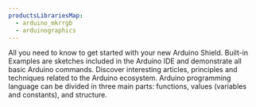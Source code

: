 ```yaml
---
productsLibrariesMap:
  - arduino_mkrrgb
  - arduinographics
---
```


<EssentialsColumn title="First Steps">
  <EssentialElement title="Quickstart Guide" type="getting-started" link="/tutorials/mkr-rgb-shield/mkr-rgb-fade">
    All you need to know to get started with your new Arduino Shield.
  </EssentialElement>

</EssentialsColumn>

<EssentialsColumn title="Arduino Basics">
  <EssentialElement title="Built-in Examples" type="tutorial" link="/built-in-examples/">
    Built-in Examples are sketches included in the Arduino IDE and demonstrate all basic Arduino commands.
  </EssentialElement>
  <EssentialElement title="Learn" type="resource" link="/learn/">
    Discover interesting articles, principles and techniques related to the Arduino ecosystem.
  </EssentialElement>
  <EssentialElement title="Language References" type="resource" link="https://www.arduino.cc/reference/en/">
  Arduino programming language can be divided in three main parts: functions, values (variables and constants), and structure.
  </EssentialElement>
</EssentialsColumn>